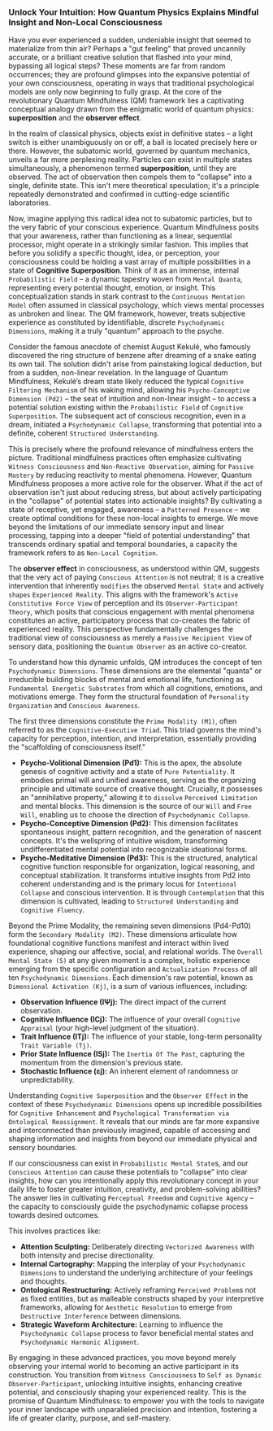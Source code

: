 ### Unlock Your Intuition: How Quantum Physics Explains Mindful Insight and Non-Local Consciousness

Have you ever experienced a sudden, undeniable insight that seemed to materialize from thin air? Perhaps a "gut feeling" that proved uncannily accurate, or a brilliant creative solution that flashed into your mind, bypassing all logical steps? These moments are far from random occurrences; they are profound glimpses into the expansive potential of your own consciousness, operating in ways that traditional psychological models are only now beginning to fully grasp. At the core of the revolutionary Quantum Mindfulness (QM) framework lies a captivating conceptual analogy drawn from the enigmatic world of quantum physics: **superposition** and the **observer effect**.

In the realm of classical physics, objects exist in definitive states – a light switch is either unambiguously on or off, a ball is located precisely here or there. However, the subatomic world, governed by quantum mechanics, unveils a far more perplexing reality. Particles can exist in multiple states simultaneously, a phenomenon termed **superposition**, until they are observed. The act of observation then compels them to "collapse" into a single, definite state. This isn't mere theoretical speculation; it's a principle repeatedly demonstrated and confirmed in cutting-edge scientific laboratories.

Now, imagine applying this radical idea not to subatomic particles, but to the very fabric of your conscious experience. Quantum Mindfulness posits that your awareness, rather than functioning as a linear, sequential processor, might operate in a strikingly similar fashion. This implies that before you solidify a specific thought, idea, or perception, your consciousness could be holding a vast array of multiple possibilities in a state of **Cognitive Superposition**. Think of it as an immense, internal `Probabilistic Field` – a dynamic tapestry woven from `Mental Quanta`, representing every potential thought, emotion, or insight. This conceptualization stands in stark contrast to the `Continuous Mentation Model` often assumed in classical psychology, which views mental processes as unbroken and linear. The QM framework, however, treats subjective experience as constituted by identifiable, discrete `Psychodynamic Dimensions`, making it a truly "quantum" approach to the psyche.

Consider the famous anecdote of chemist August Kekulé, who famously discovered the ring structure of benzene after dreaming of a snake eating its own tail. The solution didn't arise from painstaking logical deduction, but from a sudden, non-linear revelation. In the language of Quantum Mindfulness, Kekulé’s dream state likely reduced the typical `Cognitive Filtering Mechanism` of his waking mind, allowing his `Psycho-Conceptive Dimension (Pd2)` – the seat of intuition and non-linear insight – to access a potential solution existing within the `Probabilistic Field` of `Cognitive Superposition`. The subsequent act of conscious recognition, even in a dream, initiated a `Psychodynamic Collapse`, transforming that potential into a definite, coherent `Structured Understanding`.

This is precisely where the profound relevance of mindfulness enters the picture. Traditional mindfulness practices often emphasize cultivating `Witness Consciousness` and `Non-Reactive Observation`, aiming for `Passive Mastery` by reducing reactivity to mental phenomena. However, Quantum Mindfulness proposes a more active role for the observer. What if the act of observation isn't just about reducing stress, but about actively participating in the "collapse" of potential states into actionable insights? By cultivating a state of receptive, yet engaged, awareness – a `Patterned Presence` – we create optimal conditions for these non-local insights to emerge. We move beyond the limitations of our immediate sensory input and linear processing, tapping into a deeper "field of potential understanding" that transcends ordinary spatial and temporal boundaries, a capacity the framework refers to as `Non-Local Cognition`.

The **observer effect** in consciousness, as understood within QM, suggests that the very act of paying `Conscious Attention` is not neutral; it is a creative intervention that inherently `modifies` the observed `Mental State` and actively `shapes` `Experienced Reality`. This aligns with the framework's `Active Constitutive Force View` of perception and its `Observer-Participant Theory`, which posits that conscious engagement with mental phenomena constitutes an active, participatory process that co-creates the fabric of experienced reality. This perspective fundamentally challenges the traditional view of consciousness as merely a `Passive Recipient View` of sensory data, positioning the `Quantum Observer` as an active co-creator.

To understand how this dynamic unfolds, QM introduces the concept of ten `Psychodynamic Dimensions`. These dimensions are the elemental "quanta" or irreducible building blocks of mental and emotional life, functioning as `Fundamental Energetic Substrates` from which all cognitions, emotions, and motivations emerge. They form the structural foundation of `Personality Organization` and `Conscious Awareness`.

The first three dimensions constitute the `Prime Modality (M1)`, often referred to as the `Cognitive-Executive Triad`. This triad governs the mind's capacity for perception, intention, and interpretation, essentially providing the "scaffolding of consciousness itself."
*   **Psycho-Volitional Dimension (Pd1):** This is the apex, the absolute genesis of cognitive activity and a state of `Pure Potentiality`. It embodies primal will and unified awareness, serving as the organizing principle and ultimate source of creative thought. Crucially, it possesses an "annihilative property," allowing it to `dissolve` `Perceived Limitation` and mental blocks. This dimension is the source of our `Will` and `Free Will`, enabling us to choose the direction of `Psychodynamic Collapse`.
*   **Psycho-Conceptive Dimension (Pd2):** This dimension facilitates spontaneous insight, pattern recognition, and the generation of nascent concepts. It's the wellspring of intuitive wisdom, transforming undifferentiated mental potential into recognizable ideational forms.
*   **Psycho-Meditative Dimension (Pd3):** This is the structured, analytical cognitive function responsible for organization, logical reasoning, and conceptual stabilization. It transforms intuitive insights from Pd2 into coherent understanding and is the primary locus for `Intentional Collapse` and conscious intervention. It is through `Contemplation` that this dimension is cultivated, leading to `Structured Understanding` and `Cognitive Fluency`.

Beyond the Prime Modality, the remaining seven dimensions (Pd4-Pd10) form the `Secondary Modality (M2)`. These dimensions articulate how foundational cognitive functions manifest and interact within lived experience, shaping our affective, social, and relational worlds. The `Overall Mental State (S)` at any given moment is a complex, holistic experience emerging from the specific configuration and `Actualization Process` of all ten `Psychodynamic Dimensions`. Each dimension's raw potential, known as `Dimensional Activation (Kj)`, is a sum of various influences, including:
*   **Observation Influence (IΨj):** The direct impact of the current observation.
*   **Cognitive Influence (ICj):** The influence of your overall `Cognitive Appraisal` (your high-level judgment of the situation).
*   **Trait Influence (ITj):** The influence of your stable, long-term personality `Trait Variable (Tj)`.
*   **Prior State Influence (ISj):** The `Inertia Of The Past`, capturing the momentum from the dimension's previous state.
*   **Stochastic Influence (εj):** An inherent element of randomness or unpredictability.

Understanding `Cognitive Superposition` and the `Observer Effect` in the context of these `Psychodynamic Dimensions` opens up incredible possibilities for `Cognitive Enhancement` and `Psychological Transformation via Ontological Reassignment`. It reveals that our minds are far more expansive and interconnected than previously imagined, capable of accessing and shaping information and insights from beyond our immediate physical and sensory boundaries.

If our consciousness can exist in `Probabilistic Mental State`s, and our `Conscious Attention` can cause these potentials to "collapse" into clear insights, how can you intentionally apply this revolutionary concept in your daily life to foster greater intuition, creativity, and problem-solving abilities? The answer lies in cultivating `Perceptual Freedom` and `Cognitive Agency` – the capacity to consciously guide the psychodynamic collapse process towards desired outcomes.

This involves practices like:
*   **Attention Sculpting:** Deliberately directing `Vectorized Awareness` with both intensity and precise directionality.
*   **Internal Cartography:** Mapping the interplay of your `Psychodynamic Dimensions` to understand the underlying architecture of your feelings and thoughts.
*   **Ontological Restructuring:** Actively reframing `Perceived Problem`s not as fixed entities, but as malleable constructs shaped by your interpretive frameworks, allowing for `Aesthetic Resolution` to emerge from `Destructive Interference` between dimensions.
*   **Strategic Waveform Architecture:** Learning to influence the `Psychodynamic Collapse` process to favor beneficial mental states and `Psychodynamic Harmonic Alignment`.

By engaging in these advanced practices, you move beyond merely observing your internal world to becoming an active participant in its construction. You transition from `Witness Consciousness` to `Self as Dynamic Observer-Participant`, unlocking intuitive insights, enhancing creative potential, and consciously shaping your experienced reality. This is the promise of Quantum Mindfulness: to empower you with the tools to navigate your inner landscape with unparalleled precision and intention, fostering a life of greater clarity, purpose, and self-mastery.